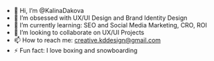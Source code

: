 - 👋 Hi, I’m @KalinaDakova
- 👀 I’m obsessed with UX/UI Design and Brand Identity Design
- 🌱 I’m currently learning: SEO and Social Media Marketing, CRO, ROI
- 💞️ I’m looking to collaborate on UX/UI Projects
- 📫 How to reach me: creative.kddesign@gmail.com 
- ⚡ Fun fact: I love boxing and snowboarding

<!---
KalinaDakova/KalinaDakova is a ✨ special ✨ repository because its `README.md` (this file) appears on your GitHub profile.
You can click the Preview link to take a look at your changes.
--->
